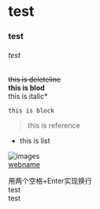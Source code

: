 # test
### test  
###### test  

~~this is deleteline~~  
**this is blod**  
this is italic*  

```
this is block
```
> this is reference  

- this is list  

![images](url)  
[webname](url)


用两个空格+Enter实现换行  
test  
test  

